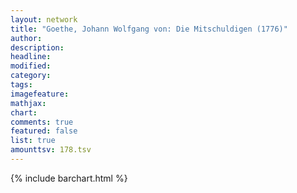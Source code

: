 ```yaml
---
layout: network
title: "Goethe, Johann Wolfgang von: Die Mitschuldigen (1776)"
author:
description:
headline:
modified:
category:
tags:
imagefeature: 
mathjax: 
chart: 
comments: true
featured: false
list: true
amounttsv: 178.tsv
---
```

{% include barchart.html %}
